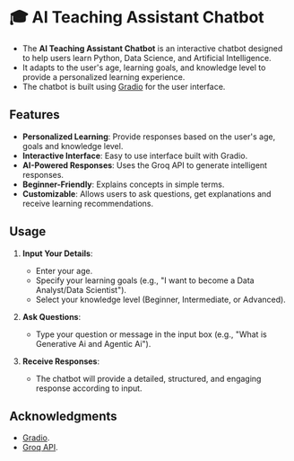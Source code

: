 # 🎓 AI Teaching Assistant Chatbot

- The **AI Teaching Assistant Chatbot** is an interactive chatbot designed to help users learn Python, Data Science, and Artificial Intelligence.
- It adapts to the user's age, learning goals, and knowledge level to provide a personalized learning experience.
- The chatbot is built using [Gradio](https://gradio.app/) for the user interface.

## Features

- **Personalized Learning**: Provide responses based on the user's age, goals and knowledge level.
- **Interactive Interface**: Easy to use interface built with Gradio.
- **AI-Powered Responses**: Uses the Groq API to generate intelligent responses.
- **Beginner-Friendly**: Explains concepts in simple terms.
- **Customizable**: Allows users to ask questions, get explanations and receive learning recommendations.

## Usage

1. **Input Your Details**:
   - Enter your age.
   - Specify your learning goals (e.g., "I want to become a Data Analyst/Data Scientist").
   - Select your knowledge level (Beginner, Intermediate, or Advanced).

2. **Ask Questions**:
   - Type your question or message in the input box (e.g., "What is Generative Ai and Agentic Ai").

3. **Receive Responses**:
   - The chatbot will provide a detailed, structured, and engaging response according to input.

## Acknowledgments

- [Gradio](https://gradio.app/).
- [Groq API](https://groq.com/).
